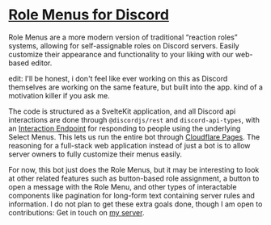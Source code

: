# [Role Menus for Discord](https://rolemenu.net)

Role Menus are a more modern version of traditional “reaction roles” systems, allowing for self-assignable roles on Discord servers. Easily customize their appearance and functionality to your liking with our web-based editor.

edit: I'll be honest, i don't feel like ever working on this as Discord themselves are working on the same feature, but built into the app. kind of a motivation killer if you ask me.

The code is structured as a SvelteKit application, and all Discord api interactions are done through `@discordjs/rest` and `discord-api-types`, with an [Interaction Endpoint](https://discord.com/developers/docs/interactions/receiving-and-responding#receiving-an-interaction) for responding to people using the underlying Select Menus. This lets us run the entire bot through [Cloudflare Pages](https://pages.cloudflare.com). The reasoning for a full-stack web application instead of just a bot is to allow server owners to fully customize their menus easily.

For now, this bot just does the Role Menus, but it may be interesting to look at other related features such as button-based role assignment, a button to open a message with the Role Menu, and other types of interactable components like pagination for long-form text containing server rules and information. I do not plan to get these extra goals done, though I am open to contributions: Get in touch on [my server](https://discord.gg/4AbvSXV).
